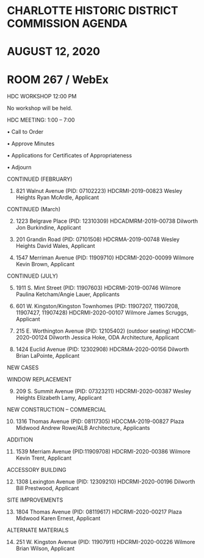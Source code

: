 # CHARLOTTE HISTORIC DISTRICT COMMISSION AGENDA

# AUGUST 12, 2020

# ROOM 267 / WebEx

HDC WORKSHOP 12:00 PM

No workshop will be held.

HDC MEETING: 1:00 – 7:00

• Call to Order

• Approve Minutes

• Applications for Certificates of Appropriateness

• Adjourn

CONTINUED (FEBRUARY)

1. 821 Walnut Avenue (PID: 07102223) HDCRMI-2019-00823 Wesley Heights Ryan McArdle, Applicant

CONTINUED (March)

2. 1223 Belgrave Place (PID: 12310309) HDCADMRM-2019-00738 Dilworth Jon Burkindine, Applicant

3. 201 Grandin Road (PID: 07101508) HDCRMA-2019-00748 Wesley Heights David Wales, Applicant

4. 1547 Merriman Avenue (PID: 11909710) HDCRMI-2020-00099 Wilmore Kevin Brown, Applicant

CONTINUED (JULY)

5. 1911 S. Mint Street (PID: 11907603) HDCRMI-2019-00746 Wilmore Paulina Ketcham/Angie Lauer, Applicants

6. 601 W. Kingston/Kingston Townhomes (PID: 11907207, 11907208, 11907427, 11907428) HDCRMI-2020-00107 Wilmore James Scruggs, Applicant

7. 215 E. Worthington Avenue (PID: 12105402) (outdoor seating) HDCCMI-2020-00124 Dilworth Jessica Hoke, ODA Architecture, Applicant

8. 1424 Euclid Avenue (PID: 12302908) HDCRMA-2020-00156 Dilworth Brian LaPointe, Applicant

NEW CASES

WINDOW REPLACEMENT

9. 209 S. Summit Avenue (PID: 07323211) HDCRMI-2020-00387 Wesley Heights Elizabeth Lamy, Applicant

NEW CONSTRUCTION – COMMERCIAL

10. 1316 Thomas Avenue (PID: 08117305) HDCCMA-2019-00827 Plaza Midwood Andrew Rowe/ALB Architecture, Applicants

ADDITION

11. 1539 Merriam Avenue (PID:11909708) HDCRMI-2020-00386 Wilmore Kevin Trent, Applicant

ACCESSORY BUILDING

12. 1308 Lexington Avenue (PID: 12309210) HDCRMI-2020-00196 Dilworth Bill Prestwood, Applicant

SITE IMPROVEMENTS

13. 1804 Thomas Avenue (PID: 08119617) HDCRMI-2020-00217 Plaza Midwood Karen Ernest, Applicant

ALTERNATE MATERIALS

14. 251 W. Kingston Avenue (PID: 11907911) HDCRMI-2020-00226 Wilmore Brian Wilson, Applicant

